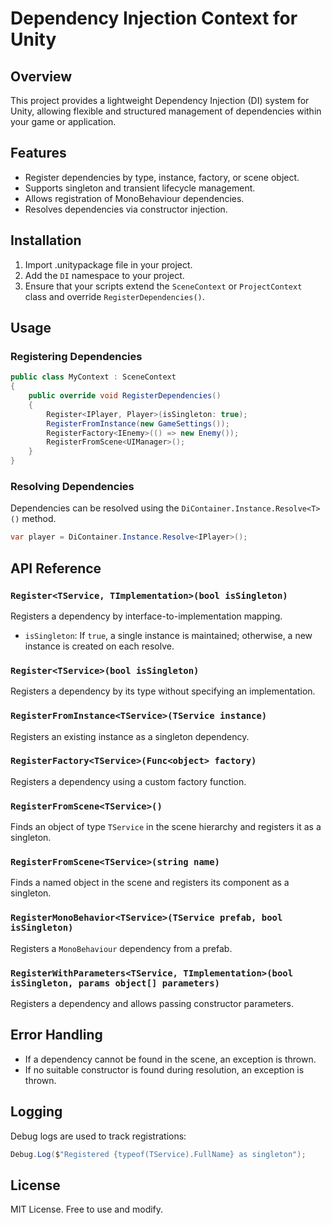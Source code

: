 # Dependency Injection Context for Unity

## Overview
This project provides a lightweight Dependency Injection (DI) system for Unity, allowing flexible and structured management of dependencies within your game or application.

## Features
- Register dependencies by type, instance, factory, or scene object.
- Supports singleton and transient lifecycle management.
- Allows registration of MonoBehaviour dependencies.
- Resolves dependencies via constructor injection.

## Installation
1. Import .unitypackage file in your project.
2. Add the `DI` namespace to your project.
3. Ensure that your scripts extend the `SceneContext` or `ProjectContext` class and override `RegisterDependencies()`.

## Usage

### Registering Dependencies
```csharp
public class MyContext : SceneContext
{
    public override void RegisterDependencies()
    {
        Register<IPlayer, Player>(isSingleton: true);
        RegisterFromInstance(new GameSettings());
        RegisterFactory<IEnemy>(() => new Enemy());
        RegisterFromScene<UIManager>();
    }
}
```

### Resolving Dependencies
Dependencies can be resolved using the `DiContainer.Instance.Resolve<T>()` method.
```csharp
var player = DiContainer.Instance.Resolve<IPlayer>();
```

## API Reference

### `Register<TService, TImplementation>(bool isSingleton)`
Registers a dependency by interface-to-implementation mapping.
- `isSingleton`: If `true`, a single instance is maintained; otherwise, a new instance is created on each resolve.

### `Register<TService>(bool isSingleton)`
Registers a dependency by its type without specifying an implementation.

### `RegisterFromInstance<TService>(TService instance)`
Registers an existing instance as a singleton dependency.

### `RegisterFactory<TService>(Func<object> factory)`
Registers a dependency using a custom factory function.

### `RegisterFromScene<TService>()`
Finds an object of type `TService` in the scene hierarchy and registers it as a singleton.

### `RegisterFromScene<TService>(string name)`
Finds a named object in the scene and registers its component as a singleton.

### `RegisterMonoBehavior<TService>(TService prefab, bool isSingleton)`
Registers a `MonoBehaviour` dependency from a prefab.

### `RegisterWithParameters<TService, TImplementation>(bool isSingleton, params object[] parameters)`
Registers a dependency and allows passing constructor parameters.

## Error Handling
- If a dependency cannot be found in the scene, an exception is thrown.
- If no suitable constructor is found during resolution, an exception is thrown.

## Logging
Debug logs are used to track registrations:
```csharp
Debug.Log($"Registered {typeof(TService).FullName} as singleton");
```

## License
MIT License. Free to use and modify.

